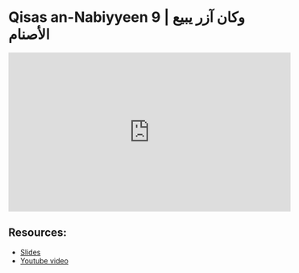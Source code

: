 # Qisas an-Nabiyyeen 9 | وكان آزر يبيع الأصنام

<iframe width="560" height="315" src="https://www.youtube-nocookie.com/embed/J8yBdi8qvVo?start=0" frameborder="0" allow="accelerometer; autoplay; encrypted-media; gyroscope; picture-in-picture" allowfullscreen="allowfullscreen"></iframe><BR>



## Resources:
- [Slides](https://github.com/arshare/resources_balagha_pdfs)
- [Youtube video](https://youtu.be/J8yBdi8qvVo)
